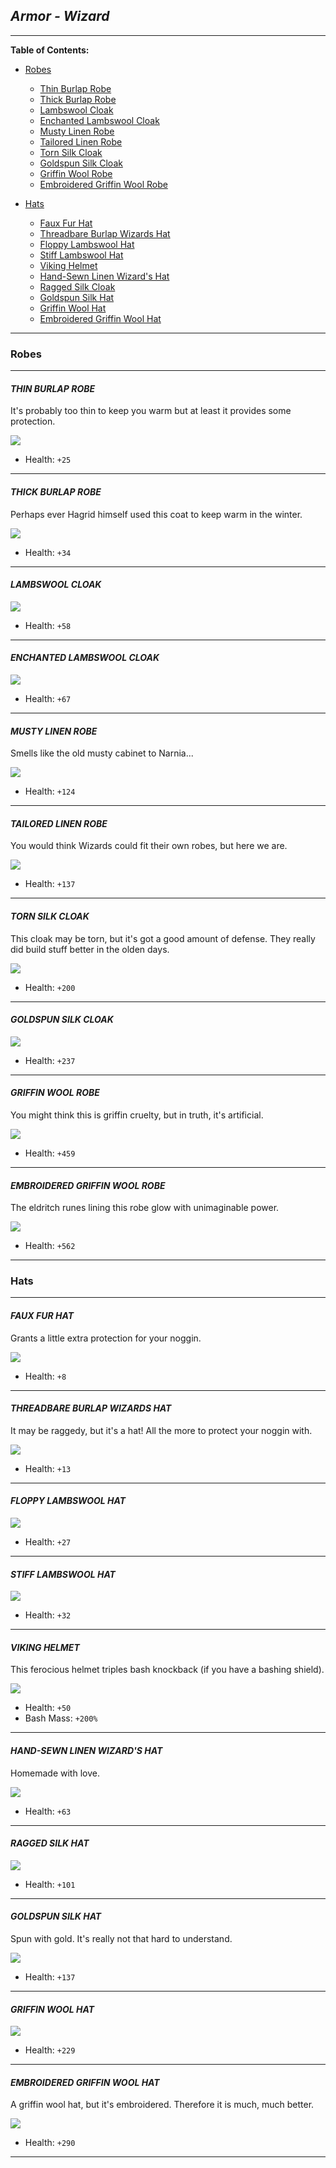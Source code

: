 ## _Armor - Wizard_

___


**Table of Contents:**

+ [Robes](#robes)
    * [Thin Burlap Robe](#thin-burlap-robe)
    * [Thick Burlap Robe](#thick-burlap-robe)
    * [Lambswool Cloak](#lambswool-cloak)
    * [Enchanted Lambswool Cloak](#enchanted-lambswool-cloak)
    * [Musty Linen Robe](#musty-linen-robe)
    * [Tailored Linen Robe](#tailored-linen-robe)
    * [Torn Silk Cloak](#torn-silk-cloak)
    * [Goldspun Silk Cloak](#goldspun-silk-cloak)
    * [Griffin Wool Robe](#griffin-wool-robe)
    * [Embroidered Griffin Wool Robe](#embroidered-griffin-wool-robe)

+ [Hats](#hats)
    * [Faux Fur Hat](#faux-fur-hat)
    * [Threadbare Burlap Wizards Hat](#threadbare-burlap-wizards-hat)
    * [Floppy Lambswool Hat](#floppy-lambswool-hat)
    * [Stiff Lambswool Hat](#stiff-lambswool-hat)
    * [Viking Helmet](#viking-helmet)
    * [Hand-Sewn Linen Wizard's Hat](#hand)
    * [Ragged Silk Cloak](#ragged-silk-hat)
    * [Goldspun Silk Hat](#goldspun-silk-hat)
    * [Griffin Wool Hat](#griffin-wool-hat)
    * [Embroidered Griffin Wool Hat](#embroidered-griffin-wool-hat)

___


### Robes

___

#### _THIN BURLAP ROBE_

It's probably too thin to keep you warm but at least it provides some protection.

![](img/robe.png)

+ Health: `+25`

___

#### _THICK BURLAP ROBE_

Perhaps ever Hagrid himself used this coat to keep warm in the winter.

![](img/thick.png)

+ Health: `+34`

___

#### _LAMBSWOOL CLOAK_

![](img/cloak.png)

+ Health: `+58`

___

#### _ENCHANTED LAMBSWOOL CLOAK_

![](img/encloack.png)

+ Health: `+67`

___

#### _MUSTY LINEN ROBE_

Smells like the old musty cabinet to Narnia...

![](img/musty.png)

+ Health: `+124`

___

#### _TAILORED LINEN ROBE_

You would think Wizards could fit their own robes, but here we are.

![](img/tailor.png)

+ Health: `+137`

___

#### _TORN SILK CLOAK_

This cloak may be torn, but it's got a good amount of defense. They really did build stuff better in the olden days.

![](img/silk.png)

+ Health: `+200`

___

#### _GOLDSPUN SILK CLOAK_

![](img/goldspun.png)

+ Health: `+237`

___

#### _GRIFFIN WOOL ROBE_

You might think this is griffin cruelty, but in truth, it's artificial.

![](img/wool.png)

+ Health: `+459`

___

#### _EMBROIDERED GRIFFIN WOOL ROBE_

The eldritch runes lining this robe glow with unimaginable power.

![](img/emborid.png)

+ Health: `+562`

___


### Hats

___

#### _FAUX FUR HAT_

Grants a little extra protection for your noggin.

![](img/fauxhat.png)

+ Health: `+8`

___

#### _THREADBARE BURLAP WIZARDS HAT_

It may be raggedy, but it's a hat! All the more to protect your noggin with.

![](img/threadbarf.png)

+ Health: `+13`

___

#### _FLOPPY LAMBSWOOL HAT_

![](img/floppy.png)

+ Health: `+27`

___

#### _STIFF LAMBSWOOL HAT_

![](img/stiff.png)

+ Health: `+32`

___

#### _VIKING HELMET_

This ferocious helmet triples bash knockback (if you have a bashing shield).

![](img/viking.png)

+ Health: `+50`
+ Bash Mass: `+200%`

___

#### _HAND-SEWN LINEN WIZARD'S HAT_

Homemade with love.

![](img/handmade.png)

+ Health: `+63`

___

#### _RAGGED SILK HAT_

![](img/ragged.png)

+ Health: `+101`

___

#### _GOLDSPUN SILK HAT_

Spun with gold. It's really not that hard to understand.

![](img/golspun.png)

+ Health: `+137`

___

#### _GRIFFIN WOOL HAT_

![](img/griff.png)

+ Health: `+229`

___

#### _EMBROIDERED GRIFFIN WOOL HAT_

A griffin wool hat, but it's embroidered. Therefore it is much, much better.

![](img/embogrif.png)

+ Health: `+290`

___
